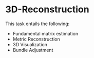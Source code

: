 # 3D-Reconstruction
This task entails the following:
- Fundamental matrix estimation
- Metric Reconstruction
- 3D Visualization
- Bundle Adjustment
